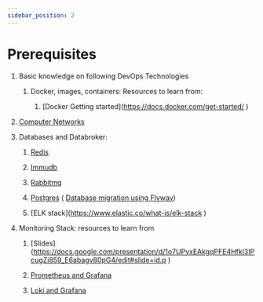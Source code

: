 ```yaml
---
sidebar_position: 2
---
```


# Prerequisites

 1. Basic knowledge on following DevOps Technologies

    1. Docker, images, containers: Resources to learn from:

       1. [Docker Getting started](<https://docs.docker.com/get-started/> )

 2. [Computer Networks](https://www.coursera.org/learn/computer-networking)



 3. Databases and Databroker:

    1. [Redis](<https://redis.com/ebook/redis-in-action/>)

    2. [Immudb](<https://docs.immudb.io/1.4.1/immudb.html>)

    3. [Rabbitmq](<https://www.rabbitmq.com/getstarted.html>)

    4. [Postgres](<https://www.postgresql.org/docs/14/tutorial.html>) ( [Database migration using Flyway](<https://documentation.red-gate.com/fd/why-database-migrations-184127574.html>))

    5. [ELK stack](<https://www.elastic.co/what-is/elk-stack> )

 4. Monitoring Stack: resources to learn from 

    1. [Slides](<https://docs.google.com/presentation/d/1o7UPyxEAkgqPFE4Hfkl3IPcugZi859_E6abagv80pG4/edit#slide=id.p> )
 
    2. [Prometheus and Grafana](<https://grafana.com/go/webinar/intro-to-prometheus-and-grafana/>)

    3. [Loki and Grafana](<https://grafana.com/go/webinar/intro-to-loki-like-prometheus-but-for-logs/>)



